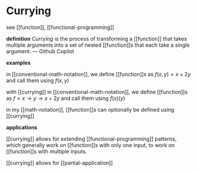 # Currying

see [[function]], [[functional-programming]]

**definition** _Currying_ is the process of transforming a [[function]] that takes multiple arguments into a set of nested [[function]]s that each take a single argument. &mdash; Github Copilot

**examples**

in [[conventional-math-notation]], we define [[function]]s as $f(x , y) = x + 2y$ and call them using $f(x, y)$

with [[currying]] in [[conventional-math-notation]], we define [[function]]s as $f = x \to y \to x + 2y$ and call them using $f(x)(y)$

in my [[math-notation]], [[function]]s can optionally be defined using [[currying]]

**applications**

[[currying]] allows for extending [[functional-programming]] patterns, which generally work on [[function]]s with only one input, to work on [[function]]s with multiple inputs.

[[currying]] allows for [[partial-application]]
